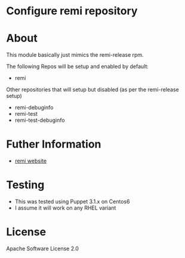 # Configure remi repository

# About
This module basically just mimics the remi-release rpm.

The following Repos will be setup and enabled by default:

  * remi

Other repositories that will setup but disabled (as per the remi-release setup)

  * remi-debuginfo
  * remi-test
  * remi-test-debuginfo

# Futher Information

* [remi website](http://rpms.famillecollet.com/)

# Testing

* This was tested using Puppet 3.1.x on Centos6
* I assume it will work on any RHEL variant

# License
Apache Software License 2.0
